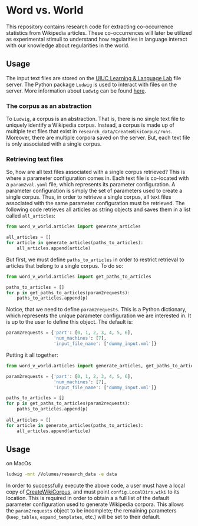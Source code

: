 # Word vs. World


This repository contains research code for extracting co-occurrence statistics from Wikipedia articles.
These co-occurrences will later be utilized as experimental stimuli to understand how regularities in language interact with our knowledge about regularities in the world.

## Usage

The input text files are stored on the [UIUC Learning & Language Lab](http://learninglanguagelab.org/) file server.
The Python package `Ludwig` is used to interact with files on the server.
More information about `Ludwig` can be found [here](https://github.com/phueb/Ludwig).

### The corpus as an abstraction

To `Ludwig`, a corpus is an abstraction.
That is, there is no single text file to uniquely identify a Wikipedia corpus.
Instead, a corpus is made up of multiple text files that exist in `research_data/CreateWikiCorpus/runs`.
Moreover, there are multiple corpora saved on the server.
But, each text file is only associated with a single corpus. 

### Retrieving text files
 
So, how are all text files associated with a single corpus retrieved?
This is where a parameter configuration comes in. 
Each text file is co-located with a `param2val.yaml` file, which represents its parameter configuration.
A parameter configuration is simply the set of parameters used to create a single corpus.
Thus, in order to retrieve a single corpus, all text files associated with the same parameter configuration must be retrieved.
The following code retrieves all articles as string objects and saves them in a list called `all_articles`: 

```python
from word_v_world.articles import generate_articles

all_articles = []
for article in generate_articles(paths_to_articles):
    all_articles.append(article)
```

But first, we must define `paths_to_articles` in order to restrict retrieval to articles that belong to a single corpus.
To do so:

```python
from word_v_world.articles import get_paths_to_articles

paths_to_articles = []
for p in get_paths_to_articles(param2requests):
    paths_to_articles.append(p)
```

Notice, that we need to define `param2requests`.
This is a Python dictionary, which represents the unique parameter configuration we are interested in.
It is up to the user to define this object.
The default is:

```python
param2requests = {'part': [0, 1, 2, 3, 4, 5, 6],
                  'num_machines': [7],
                  'input_file_name': ['dummy_input.xml']}
```                      

Putting it all together:

```python
from word_v_world.articles import generate_articles, get_paths_to_articles

param2requests = {'part': [0, 1, 2, 3, 4, 5, 6],
                  'num_machines': [7],
                  'input_file_name': ['dummy_input.xml']}

paths_to_articles = []
for p in get_paths_to_articles(param2requests):
    paths_to_articles.append(p)
    
all_articles = []
for article in generate_articles(paths_to_articles):
    all_articles.append(article)
```

## Usage

on MacOs

```bash
ludwig -mnt /Volumes/research_data -e data
```

In order to successfully execute the above code, a user must have a local copy of [CreateWikiCorpus](https://github.com/UIUCLearningLanguageLab/CreateWikiCorpus), and must point `config.LocalDirs.wiki` to its location.
This is required in order to obtain a a full list of the default parameter configuration used to generate Wikipedia corpora.
This allows the `param2requests` object to be incomplete; the remaining parameters (`keep_tables`, `expand_templates`, etc.) will be set to their default.
